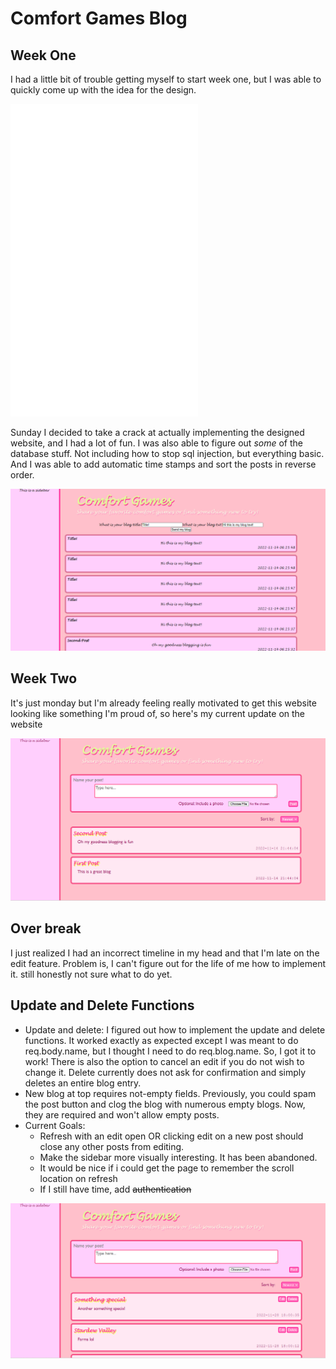 # Comfort Games Blog

## Week One
I had a little bit of trouble getting myself to start week one, but I was able to quickly come up with the idea for the design.
<div>
<embed src="my-design.pdf" height=500 alt="Design Layout">
<div>

Sunday I decided to take a crack at actually implementing the designed website, and I had a lot of fun. I was also able to figure out <i>some</i> of the database stuff. Not including how to stop sql injection, but everything basic. And I was able to add automatic time stamps and sort the posts in reverse order.

<div>
<img src="progress.png" alt="Week One Current Design">
<div>

## Week Two
It's just monday but I'm already feeling really motivated to get this website looking like something I'm proud of, so here's my current update on the website

<div>
<img src="progress2.png" alt="Week Two Monday Current Design">
<div>

## Over break
I just realized I had an incorrect timeline in my head and that I'm late on the edit feature. Problem is, I can't figure out for the life of me how to implement it. still honestly not sure what to do yet.

## Update and Delete Functions

- Update and delete: 
I figured out how to implement the update and delete functions. It worked exactly as expected except I was meant to do req.body.name, but I thought I need to do req.blog.name. So, I got it to work! There is also the option to cancel an edit if you do not wish to change it. Delete currently does not ask for confirmation and simply deletes an entire blog entry.
- New blog at top requires not-empty fields. Previously, you could spam the post button and clog the blog with numerous empty blogs. Now, they are required and won't allow empty posts.
- Current Goals:
    - Refresh with an edit open OR clicking edit on a new post should close any other posts from editing.
    - Make the sidebar more visually interesting. It has been abandoned.
    - It would be nice if i could get the page to remember the scroll location on refresh
    - If I still have time, add ~~authentication~~

<div>
<img src="progress3.png" alt="Current Design with Up-date and Delete">
<div>